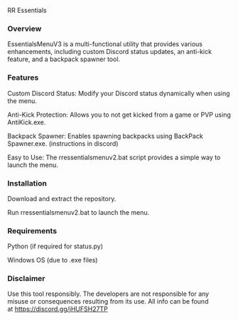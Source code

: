 RR Essentials

### Overview

EssentialsMenuV3 is a multi-functional utility that provides various enhancements, including custom Discord status updates, an anti-kick feature, and a backpack spawner tool.

### Features

Custom Discord Status: Modify your Discord status dynamically when using the menu.

Anti-Kick Protection: Allows you to not get kicked from a game or PVP using AntiKick.exe.

Backpack Spawner: Enables spawning backpacks using BackPack Spawner.exe. (instructions in discord)

Easy to Use: The rressentialsmenuv2.bat script provides a simple way to launch the menu.

### Installation

Download and extract the repository.

Run rressentialsmenuv2.bat to launch the menu.

### Requirements

Python (if required for status.py)

Windows OS (due to .exe files)

### Disclaimer

Use this tool responsibly. The developers are not responsible for any misuse or consequences resulting from its use. All info can be found at https://discord.gg/jHUFSH27TP

